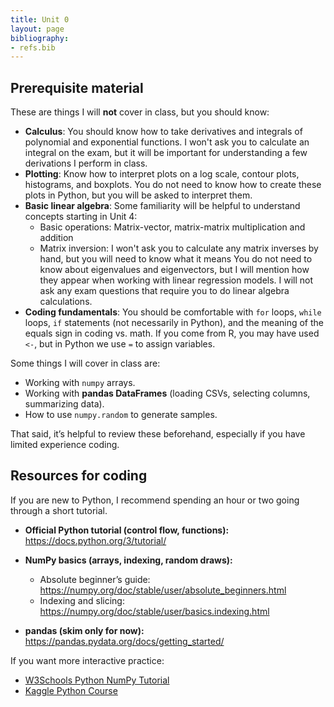 ```yaml
---
title: Unit 0
layout: page
bibliography:
- refs.bib
---
```



## Prerequisite material

These are things I will **not** cover in class, but you should know:

- **Calculus**: You should know how to take derivatives and integrals of polynomial and exponential functions. I won't ask you to calculate an integral on the exam, but it will be important for understanding a few derivations I perform in class.
- **Plotting**: Know how to interpret plots on a log scale, contour plots, histograms, and boxplots. You do not need to know how to create these plots in Python, but you will be asked to interpret them.  
- **Basic linear algebra**: Some familiarity will be helpful to understand concepts starting in Unit 4: 
  - Basic operations: Matrix-vector, matrix-matrix multiplication and addition
  - Matrix inversion: I won't ask you to calculate any matrix inverses by hand, but you will need to know what it means
  You do not need to know about eigenvalues and eigenvectors, but I will mention how they appear when working with linear regression models. I will not ask any exam questions that require you to do linear algebra calculations.
- **Coding fundamentals**: You should be comfortable with `for` loops, `while` loops, `if` statements (not necessarily in Python), and the meaning of the equals sign in coding vs. math. If you come from R, you may have used `<-`, but in Python we use `=` to assign variables.

Some things I will cover in class are:
- Working with `numpy` arrays.
- Working with **pandas DataFrames** (loading CSVs, selecting columns, summarizing data).
- How to use `numpy.random` to generate samples.

That said, it’s helpful to review these beforehand, especially if you have limited experience coding.

## Resources for coding

If you are new to Python, I recommend spending an hour or two going through a short tutorial.  

- **Official Python tutorial (control flow, functions):**  
  https://docs.python.org/3/tutorial/  

- **NumPy basics (arrays, indexing, random draws):**  
  - Absolute beginner’s guide: https://numpy.org/doc/stable/user/absolute_beginners.html  
  - Indexing and slicing: https://numpy.org/doc/stable/user/basics.indexing.html  

- **pandas (skim only for now):**  
  https://pandas.pydata.org/docs/getting_started/  

If you want more interactive practice:  
- [W3Schools Python NumPy Tutorial](https://www.w3schools.com/python/numpy/default.asp)  
- [Kaggle Python Course](https://www.kaggle.com/learn/python)

